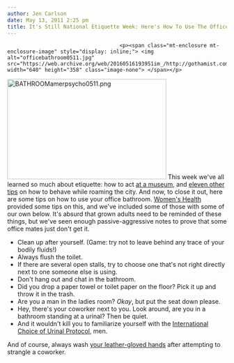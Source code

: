 ```yaml
---
author: Jen Carlson
date: May 13, 2011 2:25 pm
title: It's Still National Etiquette Week: Here's How To Use The Office Bathroom
---
```


	
										<p><span class="mt-enclosure mt-enclosure-image" style="display: inline;"> <img alt="officebathroom0511.jpg" src="https://web.archive.org/web/20160516193951im_/http://gothamist.com/attachments/arts_jen/officebathroom0511.jpg" width="640" height="358" class="image-none"> </span></p>

<p><span class="mt-enclosure mt-enclosure-image" style="display: inline;"> <img alt="BATHROOMamerpsycho0511.png" src="https://web.archive.org/web/20160516193951im_/http://gothamist.com/attachments/arts_jen/BATHROOMamerpsycho0511.png" width="365" height="230" class="image-right"> </span>This week we&apos;ve all learned so much about etiquette: how to act <a href="https://web.archive.org/web/20160516193951/http://gothamist.com/2011/05/12/its_still_national_etiquette_week_h.php">at a museum</a>, and <a href="https://web.archive.org/web/20160516193951/http://gothamist.com/2011/05/10/its_national_etiquette_week_be_nice.php">eleven other tips</a> on how to behave while roaming the city. And now, to close it out, here are some tips on how to use your office bathroom. <a href="https://web.archive.org/web/20160516193951/http://www.womenshealthmag.com/life/bathroom-etiquette">Women&apos;s Health</a> provided some tips on this, and we&apos;ve included some of those with some of our own below. It&apos;s absurd that grown adults need to be reminded of these things, but we&apos;ve seen enough passive-aggressive notes to prove that some office mates just don&apos;t get it.<br>
</p><ul><li>Clean up after yourself. (Game: try not to leave behind any trace of your bodily fluids!)<br>
</li><li>Always flush the toilet.<br>
</li><li>If there are several open stalls, try to choose one that&apos;s not right directly next to one someone else is using.<br>
</li><li>Don&apos;t hang out and chat in the bathroom.<br>
</li><li>Did you drop a paper towel or toilet paper on the floor? Pick it up and throw it in the trash.<br>
</li><li>Are you a man in the ladies room? <em>Okay</em>, but put the seat down please.<br>
</li><li>Hey, there&apos;s your coworker next to you. Look around, are you in a bathroom standing at a urinal? Then be quiet.<br>
</li><li>And it wouldn&apos;t kill you to familiarize yourself with the <a href="https://web.archive.org/web/20160516193951/http://blag.xkcd.com/2009/09/02/urinal-protocol-vulnerability/">International Choice of Urinal Protocol</a>, men.</li></ul><p></p>

<p>And of course, always wash <a href="https://web.archive.org/web/20160516193951/http://www.youtube.com/watch?v=WMkcn0Vh-4g">your leather-gloved hands</a> after attempting to strangle a coworker.</p>					
										
									
				